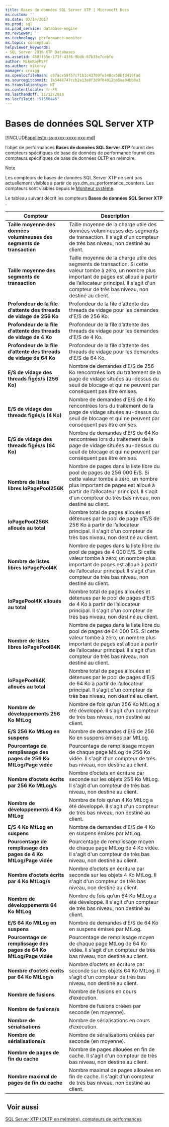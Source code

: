 ```yaml
---
title: Bases de données SQL Server XTP | Microsoft Docs
ms.custom: ''
ms.date: 03/14/2017
ms.prod: sql
ms.prod_service: database-engine
ms.reviewer: ''
ms.technology: performance-monitor
ms.topic: conceptual
helpviewer_keywords:
- SQL Server 2016 XTP Databases
ms.assetid: 488ff55e-173f-43f6-9bdb-67b35e7cebfe
author: MikeRayMSFT
ms.author: mikeray
manager: craigg
ms.openlocfilehash: c87ace59f57c71b1c43709fe348ce50bfd419fad
ms.sourcegitcommit: 1a5448747ccb2e13e8f3d9f04012ba5ae04bb0a3
ms.translationtype: HT
ms.contentlocale: fr-FR
ms.lasthandoff: 11/12/2018
ms.locfileid: "51560446"
---
```

# <a name="sql-server-xtp-databases"></a>Bases de données SQL Server XTP
[!INCLUDE[appliesto-ss-xxxx-xxxx-xxx-md](../../includes/appliesto-ss-xxxx-xxxx-xxx-md.md)]

l’objet de performances **Bases de données SQL Server XTP** fournit des compteurs spécifiques de base de données de performance fournit des compteurs spécifiques de base de données OLTP en mémoire.

> [!NOTE]
>  Les compteurs de bases de données SQL Server XTP ne sont pas actuellement visibles à partir de sys.dm_os_performance_counters.  Les compteurs sont visibles depuis le [Moniteur système](../../relational-databases/performance/start-system-monitor-windows.md).

Le tableau suivant décrit les compteurs **Bases de données SQL Server XTP** .

|Compteur|Description| 
|-------------|-----------------|  
|**Taille moyenne des données volumineuses des segments de transaction**|Taille moyenne de la charge utile des données volumineuses des segments de transaction. Il s'agit d'un compteur de très bas niveau, non destiné au client.|
|**Taille moyenne des segments de transaction**|Taille moyenne de la charge utile des segments de transaction. Si cette valeur tombe à zéro, un nombre plus important de pages est alloué à partir de l’allocateur principal. Il s'agit d'un compteur de très bas niveau, non destiné au client.|
|**Profondeur de la file d’attente des threads de vidage de 256 Ko**|Profondeur de la file d’attente des threads de vidage pour les demandes d’E/S de 256 Ko.|
|**Profondeur de la file d’attente des threads de vidage de 4 Ko**|Profondeur de la file d’attente des threads de vidage pour les demandes d’E/S de 4 Ko.|
|**Profondeur de la file d’attente des threads de vidage de 64 Ko**|Profondeur de la file d’attente des threads de vidage pour les demandes d’E/S de 64 Ko.|
|**E/S de vidage des threads figés/s (256 Ko)**|Nombre de demandes d’E/S de 256 Ko rencontrées lors du traitement de la page de vidage situées au-dessus du seuil de blocage et qui ne peuvent par conséquent pas être émises.|
|**E/S de vidage des threads figés/s (4 Ko)**|Nombre de demandes d’E/S de 4 Ko rencontrées lors du traitement de la page de vidage situées au-dessus du seuil de blocage et qui ne peuvent par conséquent pas être émises.|
|**E/S de vidage des threads figés/s (64 Ko)**|Nombre de demandes d’E/S de 64 Ko rencontrées lors du traitement de la page de vidage situées au-dessus du seuil de blocage et qui ne peuvent par conséquent pas être émises.|
|**Nombre de listes libres IoPagePool256K**|Nombre de pages dans la liste libre du pool de pages de 256 000 E/S. Si cette valeur tombe à zéro, un nombre plus important de pages est alloué à partir de l’allocateur principal. Il s'agit d'un compteur de très bas niveau, non destiné au client.|
|**IoPagePool256K alloués au total**|Nombre total de pages allouées et détenues par le pool de page d’E/S de 256 Ko à partir de l’allocateur principal. Il s'agit d'un compteur de très bas niveau, non destiné au client.|
|**Nombre de listes libres IoPagePool4K**|Nombre de pages dans la liste libre du pool de pages de 4 000 E/S. Si cette valeur tombe à zéro, un nombre plus important de pages est alloué à partir de l’allocateur principal. Il s'agit d'un compteur de très bas niveau, non destiné au client.|
|**IoPagePool4K alloués au total**|Nombre total de pages allouées et détenues par le pool de pages d’E/S de 4 Ko à partir de l’allocateur principal. Il s'agit d'un compteur de très bas niveau, non destiné au client.|
|**Nombre de listes libres IoPagePool64K**|Nombre de pages dans la liste libre du pool de pages de 64 000 E/S. Si cette valeur tombe à zéro, un nombre plus important de pages est alloué à partir de l’allocateur principal. Il s'agit d'un compteur de très bas niveau, non destiné au client.|
|**IoPagePool64K alloués au total**|Nombre total de pages allouées et détenues par le pool de pages d’E/S de 64 Ko à partir de l’allocateur principal. Il s'agit d'un compteur de très bas niveau, non destiné au client.|
|**Nombre de développements 256 Ko MtLog**|Nombre de fois qu’un 256 Ko MtLog a été développé. Il s'agit d'un compteur de très bas niveau, non destiné au client.|
|**E/S 256 Ko MtLog en suspens**|Nombre de demandes d’E/S de 256 Ko en suspens émises par MtLog.|
|**Pourcentage de remplissage des pages de 256 Ko MtLog/Page vidée**|Pourcentage de remplissage moyen de chaque page MtLog de 256 Ko vidée. Il s'agit d'un compteur de très bas niveau, non destiné au client.|
|**Nombre d’octets écrits par 256 Ko MtLog/s**|Nombre d’octets en écriture par seconde sur les objets 256 Ko MtLog. Il s'agit d'un compteur de très bas niveau, non destiné au client.|
|**Nombre de développements 4 Ko MtLog**|Nombre de fois qu’un 4 Ko MtLog a été développé. Il s'agit d'un compteur de très bas niveau, non destiné au client.|
|**E/S 4 Ko MtLog en suspens**|Nombre de demandes d’E/S de 4 Ko en suspens émises par MtLog.|
|**Pourcentage de remplissage des pages de 4 Ko MtLog/Page vidée**|Pourcentage de remplissage moyen de chaque page MtLog de 4 Ko vidée. Il s'agit d'un compteur de très bas niveau, non destiné au client.|
|**Nombre d’octets écrits par 4 Ko MtLog/s**|Nombre d’octets en écriture par seconde sur les objets 4 Ko MtLog. Il s'agit d'un compteur de très bas niveau, non destiné au client.|
|**Nombre de développements 64 Ko MtLog**|Nombre de fois qu’un 64 Ko MtLog a été développé. Il s'agit d'un compteur de très bas niveau, non destiné au client.|
|**E/S 64 Ko MtLog en suspens**|Nombre de demandes d’E/S de 64 Ko en suspens émises par MtLog.|
|**Pourcentage de remplissage des pages de 64 Ko MtLog/Page vidée**|Pourcentage de remplissage moyen de chaque page MtLog de 64 Ko vidée. Il s'agit d'un compteur de très bas niveau, non destiné au client.|
|**Nombre d’octets écrits par 64 Ko MtLog/s**|Nombre d’octets en écriture par seconde sur les objets 64 Ko MtLog. Il s'agit d'un compteur de très bas niveau, non destiné au client.|
|**Nombre de fusions**|Nombre de fusions en cours d’exécution.|
|**Nombre de fusions/s**|Nombre de fusions créées par seconde (en moyenne).|
|**Nombre de sérialisations**|Nombre de sérialisations en cours d’exécution.|
|**Nombre de sérialisations/s**|Nombre de sérialisations créées par seconde (en moyenne).|
|**Nombre de pages de fin du cache**|Nombre de pages allouées en fin de cache. Il s'agit d'un compteur de très bas niveau, non destiné au client.|
|**Nombre maximal de pages de fin du cache**|Nombre maximal de pages allouées en fin de cache. Il s'agit d'un compteur de très bas niveau, non destiné au client.|


## <a name="see-also"></a> Voir aussi  
[SQL Server XTP &#40;OLTP en mémoire&#41;, compteurs de performances](../../relational-databases/performance-monitor/sql-server-xtp-in-memory-oltp-performance-counters.md)
